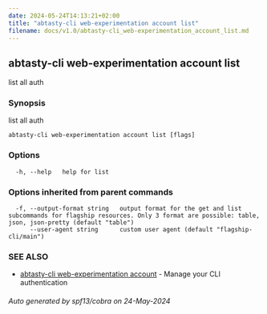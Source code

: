 ```yaml
---
date: 2024-05-24T14:13:21+02:00
title: "abtasty-cli web-experimentation account list"
filename: docs/v1.0/abtasty-cli_web-experimentation_account_list.md
---
```

## abtasty-cli web-experimentation account list

list all auth

### Synopsis

list all auth

```
abtasty-cli web-experimentation account list [flags]
```

### Options

```
  -h, --help   help for list
```

### Options inherited from parent commands

```
  -f, --output-format string   output format for the get and list subcommands for flagship resources. Only 3 format are possible: table, json, json-pretty (default "table")
      --user-agent string      custom user agent (default "flagship-cli/main")
```

### SEE ALSO

* [abtasty-cli web-experimentation account](/docs/v1.0/abtasty-cli_web-experimentation_account.md)	 - Manage your CLI authentication

###### Auto generated by spf13/cobra on 24-May-2024

